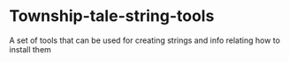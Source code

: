 # Township-tale-string-tools
A set of tools that can be used for creating strings and info relating how to install them
